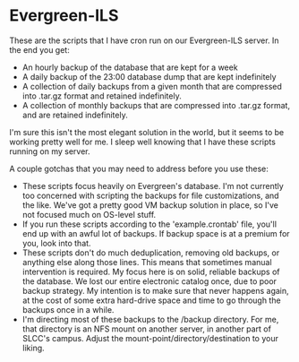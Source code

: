 Evergreen-ILS
=============

These are the scripts that I have cron run on our Evergreen-ILS server.
In the end you get:
* An hourly backup of the database that are kept for a week
* A daily backup of the 23:00 database dump that are kept indefinitely
* A collection of daily backups from a given month that are compressed
  into .tar.gz format and retained indefinitely.
* A collection of monthly backups that are compressed into .tar.gz format,
  and are retained indefinitely.

I'm sure this isn't the most elegant solution in the world, but it seems
to be working pretty well for me. I sleep well knowing that I have these
scripts running on my server.

A couple gotchas that you may need to address before you use these:
* These scripts focus heavily on Evergreen's database. I'm not currently
  too concerned with scripting the backups for file customizations, and
  the like. We've got a pretty good VM backup solution in place, so I've
  not focused much on OS-level stuff.
* If you run these scripts according to the 'example.crontab' file, you'll
  end up with an awful lot of backups. If backup space is at a premium
  for you, look into that.
* These scripts don't do much deduplication, removing old backups, or
  anything else along those lines. This means that sometimes manual
  intervention is required. My focus here is on solid, reliable
  backups of the database. We lost our entire electronic catalog once,
  due to poor backup strategy. My intention is to make sure that never
  happens again, at the cost of some extra hard-drive space and time to
  go through the backups once in a while.
* I'm directing most of these backups to the /backup directory. For me,
  that directory is an NFS mount on another server, in another part of
  SLCC's campus. Adjust the mount-point/directory/destination to your
  liking.
